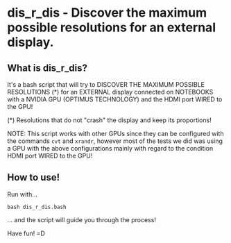 dis_r_dis - Discover the maximum possible resolutions for an external display.
=============

What is dis_r_dis?
-----

It's a bash script that will try to DISCOVER THE MAXIMUM POSSIBLE RESOLUTIONS (*) for 
an EXTERNAL display connected on NOTEBOOKS with a NVIDIA GPU (OPTIMUS 
TECHNOLOGY) and the HDMI port WIRED to the GPU!

(*) Resolutions that do not "crash" the display and keep its proportions!

NOTE: This script works with other GPUs since they can be configured with the commands ```cvt``` and ```xrandr```, however most of the tests we did was using a GPU with the above configurations mainly with regard to the condition HDMI port WIRED to the GPU!

How to use!
-----

Run with...

```
bash dis_r_dis.bash
```

... and the script will guide you through the process!

Have fun! =D
